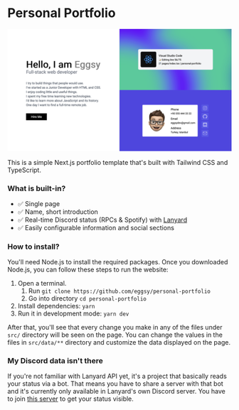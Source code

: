 <h1>Personal Portfolio</h1>

<p align="center">

![image](demo/image.png)

</p>

This is a simple Next.js portfolio template that's built with Tailwind CSS and TypeScript.

### What is built-in?

- ✅ Single page
- ✅ Name, short introduction
- ✅ Real-time Discord status (RPCs & Spotify) with [Lanyard](https://github.com/Phineas/lanyard/)
- ✅ Easily configurable information and social sections

### How to install?

You'll need Node.js to install the required packages. Once you downloaded Node.js, you can follow these steps to run the website:

1. Open a terminal.
   1. Run `git clone https://github.com/eggsy/personal-portfolio`
   2. Go into directory `cd personal-portfolio`
2. Install dependencies: `yarn`
3. Run it in development mode: `yarn dev`

After that, you'll see that every change you make in any of the files under `src/` directory will be seen on the page. You can change the values in the files in `src/data/**` directory and customize the data displayed on the page.

### My Discord data isn't there

If you're not familiar with Lanyard API yet, it's a project that basically reads your status via a bot. That means you have to share a server with that bot and it's currently only available in Lanyard's own Discord server. You have to join [this server](https://lanyard.rest/discord) to get your status visible.
